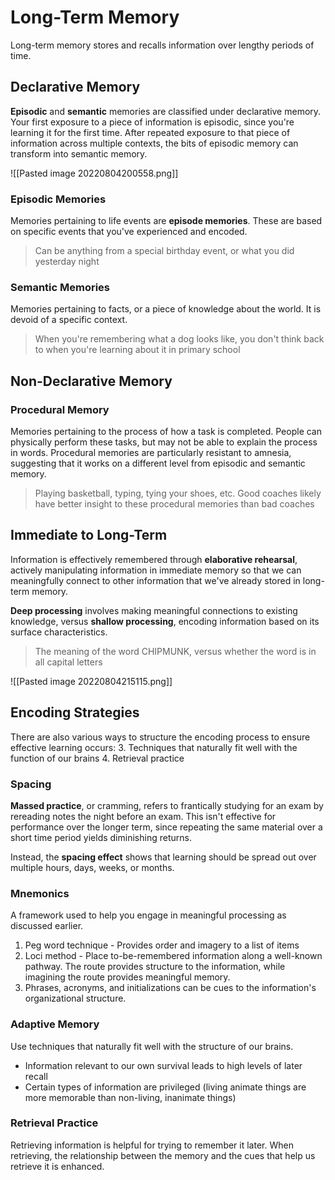 # Long-Term Memory
Long-term memory stores and recalls information over lengthy periods of time.

## Declarative Memory
**Episodic** and **semantic** memories are classified under declarative memory. Your first exposure to a piece of information is episodic, since you're learning it for the first time. After repeated exposure to that piece of information across multiple contexts, the bits of episodic memory can transform into semantic memory.

![[Pasted image 20220804200558.png]]

### Episodic Memories
Memories pertaining to life events are **episode memories**. These are based on specific events that you've experienced and encoded.

> Can be anything from a special birthday event, or what you did yesterday night

### Semantic Memories
Memories pertaining to facts, or a piece of knowledge about the world. It is devoid of a specific context.

> When you're remembering what a dog looks like, you don't think back to when you're learning about it in primary school

## Non-Declarative Memory
### Procedural Memory
Memories pertaining to the process of how a task is completed. People can physically perform these tasks, but may not be able to explain the process in words. Procedural memories are particularly resistant to amnesia, suggesting that it works on a different level from episodic and semantic memory.

> Playing basketball, typing, tying your shoes, etc. Good coaches likely have better insight to these procedural memories than bad coaches

## Immediate to Long-Term
Information is effectively remembered through **elaborative rehearsal**, actively manipulating information in immediate memory so that we can meaningfully connect to other information that we've already stored in long-term memory. 

**Deep processing** involves making meaningful connections to existing knowledge, versus **shallow processing**, encoding information based on its surface characteristics.

> The meaning of the word CHIPMUNK, versus whether the word is in all capital letters

![[Pasted image 20220804215115.png]]

## Encoding Strategies
There are also various ways to structure the encoding process to ensure effective learning occurs:
3. Techniques that naturally fit well with the function of our brains
4. Retrieval practice

### Spacing
**Massed practice**, or cramming, refers to frantically studying for an exam by rereading notes the night before an exam. This isn't effective for performance over the longer term, since repeating the same material over a short time period yields diminishing returns.

Instead, the **spacing effect** shows that learning should be spread out over multiple hours, days, weeks, or months.

### Mnemonics
A framework used to help you engage in meaningful processing as discussed earlier.
1. Peg word technique - Provides order and imagery to a list of items
2. Loci method - Place to-be-remembered information along a well-known pathway. The route provides structure to the information, while imagining the route provides meaningful memory.
3. Phrases, acronyms, and initializations can be cues to the information's organizational structure.

### Adaptive Memory
Use techniques that naturally fit well with the structure of our brains. 
* Information relevant to our own survival leads to high levels of later recall
* Certain types of information are privileged (living animate things are more memorable than non-living, inanimate things)

### Retrieval Practice
Retrieving information is helpful for trying to remember it later. When retrieving, the relationship between the memory and the cues that help us retrieve it is enhanced. 

